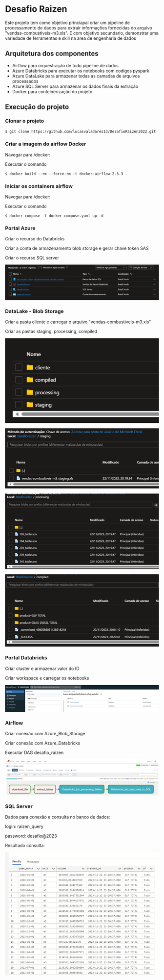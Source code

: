 # Desafio Raizen

Este projeto tem como objetivo princiapal criar um pipeline de processamento de dados para extrair informações fornecidas do arquivo "vendas-combustiveis-m3.xls". E com objetivo secundario, demonstrar uma variedade de ferramentas e skill na area de engenharia de dados

## Arquitetura dos componentes

* Airflow para orquestração de todo pipeline de dados
* Azure Databricks para executar os notebooks com codigos pyspark
* Azure DataLake para armazenar todas as camadas de arquivos processados
* Azure SQL Server para armazenar os dados finais da extração
* Docker para conteinerização do projeto

## Execução do projeto

### Clonar o projeto

    $ git clone https://github.com/lucasvaladares13/DesafioRaizen2022.git

### Criar a imagem do airflow Docker

Navegar para /docker:

Executar o comando

    $ docker build --rm --force-rm -t docker-airflow:2.3.3 .

### Iniciar os containers airflow

Navegar para /docker:

Executar o comando

    $ docker-compose -f docker-compose.yaml up -d

### Portal Azure

Criar o recurso do Databricks

Criar a conta de armazenamento blob storage e gerar chave token SAS

Criar o recurso SQL server

![1700705351563](image/README/1700705351563.png)

### DataLake - Blob Storage

Criar a pasta cliente e carregar o arquivo "vendas-combustiveis-m3.xls"

Criar as pastas staging, processing, compiled

![1700705378039](image/README/1700705378039.png)

![1700705541407](image/README/1700705541407.png)

![1700705530965](image/README/1700705530965.png)

![1700705505716](image/README/1700705505716.png)

### Portal Databricks

Criar cluster e armazenar valor do ID

Criar workspace e carregar os notebooks

![1700705391268](image/README/1700705391268.png)

### Airflow

Criar conexão com Azure_Blob_Storage

Criar conexão com Azure_Databricks

Executar DAG desafio_raizen

![1700705452642](image/README/1700705452642.png)

### SQL Server

Dados para conexão e consulta no banco de dados:

login: raizen_query

password: desafio@2023

Resultado consulta:

![1700705406526](image/README/1700705406526.png)
